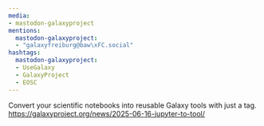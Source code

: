 ```yaml
---
media:
- mastodon-galaxyproject
mentions:
  mastodon-galaxyproject:
  - "galaxyfreiburg@baw\xFC.social"
hashtags:
  mastodon-galaxyproject:
  - UseGalaxy
  - GalaxyProject
  - EOSC
---
```

Convert your scientific notebooks into reusable Galaxy tools with just a tag.
https://galaxyproject.org/news/2025-06-16-jupyter-to-tool/